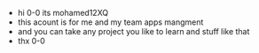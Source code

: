 - hi 0-0 its mohamed12XQ 
- this acount is for me and my team apps mangment
- and you can take any project you like to learn and stuff like that 
- thx 0-0
